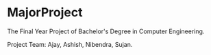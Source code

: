 # MajorProject
The Final Year Project of Bachelor's Degree in Computer Engineering.

Project Team: Ajay, Ashish, Nibendra, Sujan.
